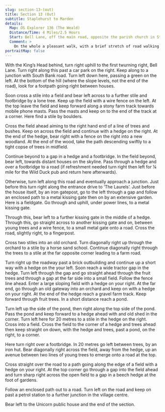 ```yaml
---
slug: section-13-(out)
title: Section 13 (Out)
subtitle: Staplehurst to Marden
details:
  Map: OS Explorer 136 (The Weald)
  Distance/Time: 4 Miles/2.5 Hours
  Start: Bell Lane, off the main road, opposite the parish church in Stapelhurst (just a short distance south of the King's Head pub). There is a carpark in Bell Lane and on road is also possible.
  Comment: >
    On the whole a pleasant walk, with a brief stretch of road walking. Always keep a close eye on the map, as waymarks can be few and far between.
portraitMap: false
---
```

With the King’s Head behind, turn right uphill to the first twurning right, Bell Lane. Turn right along this past a car park on the right. Keep along to a junction with South Bank road. Turn left down here, passing a green on the left. At the bottom of the hill (where the slope levels, not the end of the road), look for a footpath going right between houses.

Soon cross a stile into a field and bear left across to a further stile and footbridge by a lone tree. Keep up the field with a wire fence on the left. At the top leave the field and keep forward along a stony farm track towards mobile phone masts. Pass the masts and keep on to the end of the track at a corner. Here find a stile by boulders.

Cross the field ahead aiming to the right hand end of a line of trees and bushes. Keep on across the field and continue with a hedge on the right. At the end of the hedge, bear right with a fence on the right into a new woodland. At the end of the wood, take the path descending swiftly to a tight copse of trees in midfield.

Continue beyond to a gap in a hedge and a footbridge. In the field beyond, bear left, towards distant houses on the skyline. Pass through a hedge and over a footbridge to a road (if refreshment needed turn right then left for ¼ mile for the Wild Duck pub and return here afterwards).

Otherwise, turn left along this road and eventually approach a junction. Just before this turn right along the entrance drive to ‘The Laurels’. Just before the house itself, by an iron gatepost, go to the left through a gap and follow an enclosed path to a metal kissing gate then on by an extensive garden. Here is a fieldgate. Go through and uphill, under power lines, to a metal kissing gate.

Through this, bear left to a further kissing gate in the middle of a hedge. Through this, go straight across to another kissing gate and on, between young trees and a wire fence, to a small metal gate onto a road. Cross the road, slightly right, to a fingerpost.

Cross two stiles into an old orchard. Turn diagonally right up through the orchard to a stile by a horse sand school. Continue diagonally right through the trees to a stile at the far opposite corner leading to a farm road.

Turn right up the roadway past a brick outbuilding and continue up a short way with a hedge on the your left. Soon reach a wide tractor gap in the hedge. Turn left through the gap and go straight ahead through the fruit trees and through a gap at the far side into a small field. Follow the fence line ahead. Enter a large sloping field with a hedge on your right. At the far end, go through an old gateway into an orchard and keep on with a hedge on your right. At the end of the hedge reach a gravel farm track. Keep forward through fruit trees. In a short distance reach a pond.

Turn left up the side of the pond, then right along the top side of the pond. Pass the pond and keep forward to a hedge ahead with and old shed in the corner. Turn left here for 20 metres to a stile in the hedge on the right. Cross into a field. Cross the field to the corner of a hedge and trees ahead then keep straight on down, with the hedge and trees, past a pond, on the right, to a corner.

Here turn right over a footbridge. In 20 metres go left between trees, by an iron hut. Bear diagonally right across the field, away from the hedge, up an avenue between two lines of young trees to emerge onto a road at the top.

Cross straight over the road to a path going along the edge of a field with a hedge on your right. At the top corner go through a gap into the field ahead and turn sharp right across the open field to a gap in a beech hedge at the foot of gardens.

Follow an enclosed path out to a road. Turn left on the road and keep on past a petrol station to a further junction in the village centre.

Bear left to the Unicorn public house and the end of the section.

